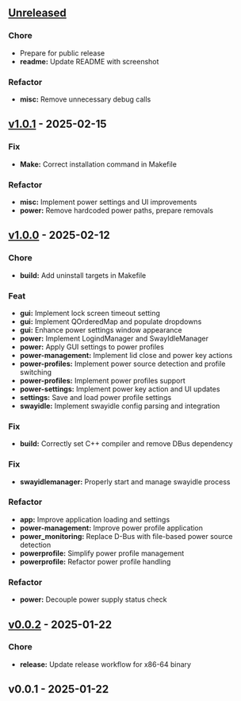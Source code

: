 <a name="unreleased"></a>
## [Unreleased]

### Chore
- Prepare for public release
- **readme:** Update README with screenshot

### Refactor
- **misc:** Remove unnecessary debug calls


<a name="v1.0.1"></a>
## [v1.0.1] - 2025-02-15
### Fix
- **Make:** Correct installation command in Makefile

### Refactor
- **misc:** Implement power settings and UI improvements
- **power:** Remove hardcoded power paths, prepare removals


<a name="v1.0.0"></a>
## [v1.0.0] - 2025-02-12
### Chore
- **build:** Add uninstall targets in Makefile

### Feat
- **gui:** Implement lock screen timeout setting
- **gui:** Implement QOrderedMap and populate dropdowns
- **gui:** Enhance power settings window appearance
- **power:** Implement LogindManager and SwayIdleManager
- **power:** Apply GUI settings to power profiles
- **power-management:** Implement lid close and power key actions
- **power-profiles:** Implement power source detection and profile switching
- **power-profiles:** Implement power profiles support
- **power-settings:** Implement power key action and UI updates
- **settings:** Save and load power profile settings
- **swayidle:** Implement swayidle config parsing and integration

### Fix
- **build:** Correctly set C++ compiler and remove DBus dependency

### Fix
- **swayidlemanager:** Properly start and manage swayidle process

### Refactor
- **app:** Improve application loading and settings
- **power-management:** Improve power profile application
- **power_monitoring:** Replace D-Bus with file-based power source detection
- **powerprofile:** Simplify power profile management
- **powerprofile:** Refactor power profile handling

### Refactor
- **power:** Decouple power supply status check


<a name="v0.0.2"></a>
## [v0.0.2] - 2025-01-22
### Chore
- **release:** Update release workflow for x86-64 binary


<a name="v0.0.1"></a>
## v0.0.1 - 2025-01-22

[Unreleased]: https://github.com/midoBB/pwrctl/compare/v1.0.1...HEAD
[v1.0.1]: https://github.com/midoBB/pwrctl/compare/v1.0.0...v1.0.1
[v1.0.0]: https://github.com/midoBB/pwrctl/compare/v0.0.2...v1.0.0
[v0.0.2]: https://github.com/midoBB/pwrctl/compare/v0.0.1...v0.0.2
